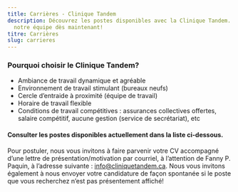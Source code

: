 ```yaml
---
title: Carrières - Clinique Tandem
description: Découvrez les postes disponibles avec la Clinique Tandem. Rejoignez
  notre équipe dès maintenant!
titre: Carrières
slug: carrieres
---
```

### Pourquoi choisir le Clinique Tandem?

* Ambiance de travail dynamique et agréable
* Environnement de travail stimulant (bureaux neufs)
* Cercle d’entraide à proximité (équipe de travail)
* Horaire de travail flexible
* Conditions de travail compétitives : assurances collectives offertes, salaire compétitif, aucune gestion (service de secrétariat), etc

#### Consulter les postes disponibles actuellement dans la liste ci-dessous.

Pour postuler, nous vous invitons à faire parvenir votre CV accompagné d’une lettre de présentation/motivation par courriel, à l’attention de Fanny P. Paquin, à l’adresse suivante : [info@cliniquetandem.ca](mailto:info@cliniquetandem.ca). Nous vous invitons également à nous envoyer votre candidature de façon spontanée si le poste que vous recherchez n’est pas présentement affiché!